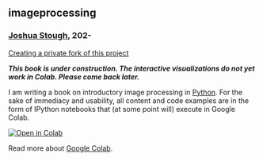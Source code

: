 ## imageprocessing
### [Joshua Stough](http://joshuastough.com), 202-

[Creating a private fork of this project](private_fork_instructions.md)

***This book is under construction. The interactive visualizations do not yet work in Colab. Please come back later.***

I am writing a book on introductory image processing in [Python](https://www.python.org/about/). For the sake of immediacy and usability, all content and code examples are in the form of IPython notebooks that (at some point will) execute in Google Colab.

[![Open in Colab](https://colab.research.google.com/assets/colab-badge.svg)](https://colab.research.google.com/github/joshuastough/imageprocessing/blob/main/TOC.ipynb)

Read more about [Google Colab](https://colab.research.google.com/notebooks/intro.ipynb).

